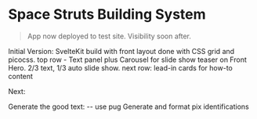 # Space Struts Building System

> App now deployed to test site. Visibility soon after.

Initial Version: SvelteKit build with front layout done with CSS grid and picocss.
top row - Text panel plus Carousel for slide show teaser on Front Hero. 2/3 text, 1/3 auto slide show.
next row: lead-in cards for how-to content

Next:

Generate the good text: -- use pug
Generate and format pix identifications
